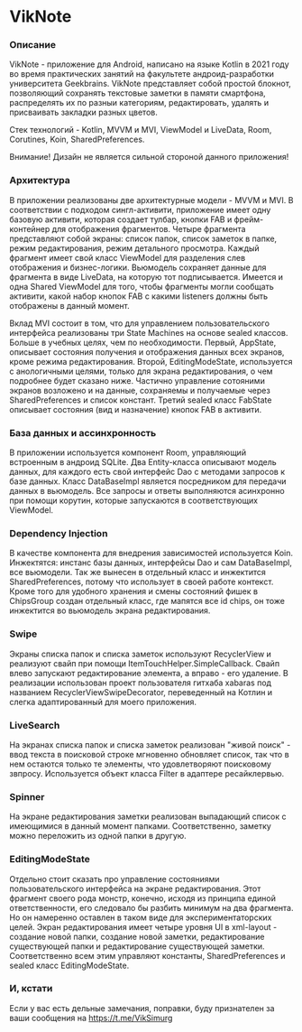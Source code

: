 # VikNote
### Описание
VikNote - приложение для Android, написано на языке Kotlin в 2021 году во время практических занятий на факультете андроид-разработки университета Geekbrains.
VikNote представляет собой простой блокнот, позволяющий сохранять текстовые заметки в памяти смартфона, распределять их по разныи категориям, редактировать, удалять и присваивать закладки разных цветов.

Стек технологий - Kotlin, MVVM и MVI, ViewModel и LiveData, Room, Corutines, Koin, SharedPreferences. 

Внимание! Дизайн не является сильной стороной данного приложения!

### Архитектура
В приложении реализованы две архитектурные модели - MVVM и MVI. В соответствии с подходом сингл-активити, приложение имеет одну базовую активити, которая создает тулбар, кнопки FAB и фрейм-контейнер для отображения фрагментов. Четыре фрагмента представляют собой экраны: список папок, список заметок в папке, режим редактирования, режим детального просмотра. Каждый фрагмент имеет свой класс ViewModel для разделения слев отображения и бизнес-логики. Вьюмодель сохраняет данные для фрагмента в виде LiveData, на которую тот подписывается. Имеется и одна Shared ViewModel для того, чтобы фрагменты могли сообщать активити, какой набор кнопок FAB с какими listeners должны быть отображены в данный момент. 

Вклад MVI состоит в том, что для управлением пользовательского интерфейса реализованы три State Machines на основе sealed классов. Больше в учебных целях, чем по необходимости. Первый, AppState, описывает состояния получения и отображения данных всех экранов, кроме режима редактирования. Второй, EditingModeState, используется с анологичными целями, только для экрана редактирования, о чем подробнее будет сказано ниже. Частично управление сотояними экранов возложено и на данные, сохраняемы и получаемые через SharedPreferences и список констант. Третий sealed класс FabState описывает состояния (вид и назначение) кнопок FAB в активити.

### База данных и ассинхронность
В приложении используется компонент Room, управляющий встроенным в андроид SQLite. Два Entity-класса описывают модель данных, для каждого есть свой интерфейс Dao с методами запросов к базе данных. Класс DataBaseImpl является посредником для передачи данных в вьюмодель. Все запросы и ответы выполняются асинхронно при помощи корутин, которые запускаются в соответствующих ViewModel. 

### Dependency Injection
В качестве компонента для внедрения зависимостей используется Koin. Инжектятся: инстанс базы данных, интерфейсы Dao и сам DataBaseImpl, все вьюмодели. Так же вынесен в отдельный класс и инжектится SharedPreferences, потому что использует в своей работе контекст. Кроме того для удобного хранения и смены состояний фишек в ChipsGroup создан отдельный класс, где мапятся все id chips, он тоже инжектится во вьюмодель экрана редактирования.

### Swipe
Экраны списка папок и списка заметок используют RecyclerView и реализуют свайп при помощи ItemTouchHelper.SimpleCallback. Свайп влево запускают редактирование элемента, а вправо - его удаление. В реализации использован проект пользователя гитхаба xabaras под названием RecyclerViewSwipeDecorator, переведенный на Котлин и слегка адаптированный для моего приложения.

### LiveSearch
На экранах списка папок и списка заметок реализован "живой поиск" - ввод текста в поисковой строке мгновенно обновляет список, так что в нем остаются только те элементы, что удовлетворяют поисковому звпросу. Используется объект класса Filter в адаптере ресайклервью. 

### Spinner
На экране редактирования заметки реализован выпадающий список с имеющимися в данный момент папками. Соответственно, заметку можно переложить из одной папки в другую.

### EditingModeState
Отдельно стоит сказать про управление состояниями пользовательского интерфейса на экране редактирования. Этот фрагмент своего рода монстр, конечно, исходя из принципа единой ответственности, его следовало бы разбить минимум на два фрагмента. Но он намеренно оставлен в таком виде для экспериментаторских целей. Экран редактирования имеет четыре уровня UI в xml-layout - создание новой папки, создание новой заметки, редактирование существующей папки и редактирование существующей заметки. Соответственно всем этим управляют константы, SharedPreferences и sealed класс EditingModeState.

### И, кстати
Если у вас есть дельные замечания, поправки, буду признателен за ваши сообщения на https://t.me/VikSimurg
